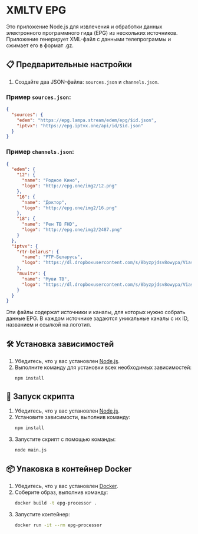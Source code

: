 
# XMLTV EPG

Это приложение Node.js для извлечения и обработки данных электронного программного гида (EPG) из нескольких источников. Приложение генерирует XML-файл с данными телепрограммы и сжимает его в формат .gz.

## 📋 Предварительные настройки

1. Создайте два JSON-файла: `sources.json` и `channels.json`.

### Пример `sources.json`:
```json
{
  "sources": {
    "edem": "https://epg.lampa.stream/edem/epg/$id.json",
    "iptvx": "https://epg.iptvx.one/api/id/$id.json"
  }
}
```

### Пример `channels.json`:
```json
{
  "edem": {
    "12": {
      "name": "Родное Кино",
      "logo": "http://epg.one/img2/12.png"
    },
    "16": {
      "name": "Доктор",
      "logo": "http://epg.one/img2/16.png"
    },
    "18": {
      "name": "Рен ТВ FHD",
      "logo": "http://epg.one/img2/2487.png"
    }
  },
  "iptvx": {
    "rtr-belarus": {
      "name": "РТР-Беларусь",
      "logo": "https://dl.dropboxusercontent.com/s/8byzpjdsv8owypa/Viasat_Kino_Comedy.png"
    },
    "muvitv": {
      "name": "Муви ТВ",
      "logo": "https://dl.dropboxusercontent.com/s/8byzpjdsv8owypa/Viasat_Kino_Comedy.png"
    }
  }
}
```

Эти файлы содержат источники и каналы, для которых нужно собрать данные EPG. В каждом источнике задаются уникальные каналы с их ID, названием и ссылкой на логотип.

## 🛠️ Установка зависимостей

1. Убедитесь, что у вас установлен [Node.js](https://nodejs.org/).
2. Выполните команду для установки всех необходимых зависимостей:
   ```bash
   npm install
   ```

## 🚀 Запуск скрипта

1. Убедитесь, что у вас установлен [Node.js](https://nodejs.org/).
2. Установите зависимости, выполнив команду:
   ```bash
   npm install
   ```
3. Запустите скрипт с помощью команды:
   ```bash
   node main.js
   ```

## 📦 Упаковка в контейнер Docker

1. Убедитесь, что у вас установлен [Docker](https://www.docker.com/).
2. Соберите образ, выполнив команду:
   ```bash
   docker build -t epg-processor .
   ```
3. Запустите контейнер:
   ```bash
   docker run -it --rm epg-processor
   ```

